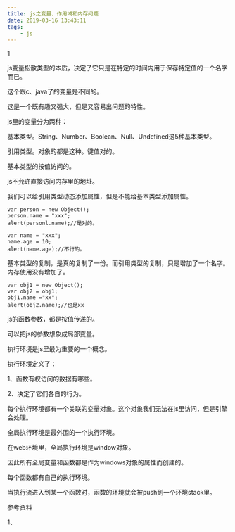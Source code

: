 ```yaml
---
title: js之变量、作用域和内存问题
date: 2019-03-16 13:43:11
tags:
	- js
---
```




1

js变量松散类型的本质，决定了它只是在特定的时间内用于保存特定值的一个名字而已。

这个跟c、java了的变量是不同的。

这是一个既有趣又强大，但是又容易出问题的特性。

js里的变量分为两种：

基本类型。String、Number、Boolean、Null、Undefined这5种基本类型。

引用类型。对象的都是这种。键值对的。

基本类型的按值访问的。

js不允许直接访问内存里的地址。

我们可以给引用类型动态添加属性，但是不能给基本类型添加属性。

```
var person = new Object();
person.name = "xxx";
alert(personl.name);//是对的。

var name = "xxx";
name.age = 10;
alert(name.age);//不行的。
```



基本类型的复制，是真的复制了一份。而引用类型的复制，只是增加了一个名字。内存使用没有增加了。

```
var obj1 = new Object();
var obj2 = obj1;
obj1.name ="xx";
alert(obj2.name);//也是xx
```



js的函数参数，都是按值传递的。

可以把js的参数想象成局部变量。



执行环境是js里最为重要的一个概念。

执行环境定义了：

1、函数有权访问的数据有哪些。

2、决定了它们各自的行为。



每个执行环境都有一个关联的变量对象。这个对象我们无法在js里访问，但是引擎会处理。



全局执行环境是最外围的一个执行环境。

在web环境里，全局执行环境是window对象。

因此所有全局变量和函数都是作为windows对象的属性而创建的。



每个函数都有自己的执行环境。

当执行流进入到某一个函数时，函数的环境就会被push到一个环境stack里。







参考资料

1、



